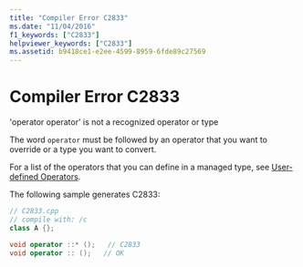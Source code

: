 ```yaml
---
title: "Compiler Error C2833"
ms.date: "11/04/2016"
f1_keywords: ["C2833"]
helpviewer_keywords: ["C2833"]
ms.assetid: b9418ce1-e2ee-4599-8959-6fde89c27569
---
```

# Compiler Error C2833

'operator operator' is not a recognized operator or type

The word `operator` must be followed by an operator that you want to override or a type you want to convert.

For a list of the operators that you can define in a managed type, see [User-defined Operators](../../dotnet/user-defined-operators-cpp-cli.md).

The following sample generates C2833:

```cpp
// C2833.cpp
// compile with: /c
class A {};

void operator ::* ();   // C2833
void operator :: ();   // OK
```
